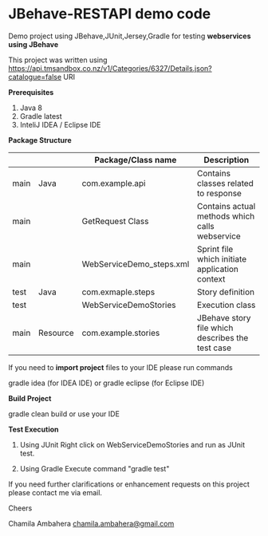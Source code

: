 # JBehave-RESTAPI demo code
Demo project using JBehave,JUnit,Jersey,Gradle for testing **webservices using JBehave**

This project was written using https://api.tmsandbox.co.nz/v1/Categories/6327/Details.json?catalogue=false URI

**Prerequisites**
1. Java 8 
2. Gradle latest
3. InteliJ IDEA / Eclipse IDE

**Package Structure**

|    |          |Package/Class name       | Description                                     |
|----|----------|--------------------------|-------------------------------------------------|
|main| Java     | com.example.api          | Contains classes related to response            |
|main|          | GetRequest Class         | Contains actual methods which calls webservice  |
|main|          | WebServiceDemo_steps.xml | Sprint file which initiate application context  |
|test| Java     | com.exmaple.steps        | Story definition                                |  
|test|          | WebServiceDemoStories    | Execution class                                 | 
|main| Resource | com.example.stories      | JBehave story file which describes the test case|



If you need to **import project** files to your IDE please run commands

gradle idea (for IDEA IDE) or
gradle eclipse (for Eclipse IDE)


**Build Project**

gradle clean build or use your IDE

**Test Execution**

1. Using JUnit
Right click on WebServiceDemoStories and run as JUnit test.

2. Using Gradle
Execute command "gradle test"

If you need further clarifications or enhancement requests on this project please contact me via email.

Cheers

Chamila Ambahera
chamila.ambahera@gmail.com
